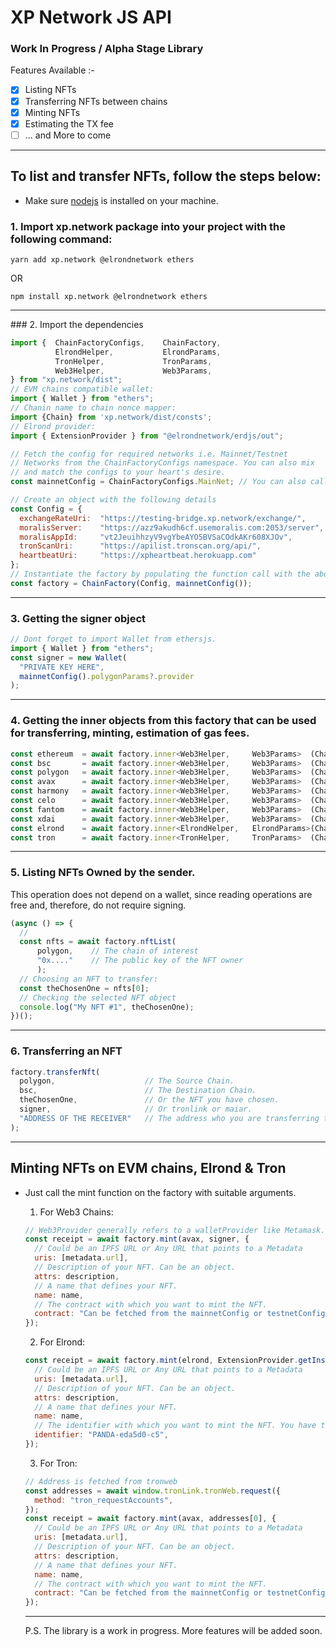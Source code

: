 # XP Network JS API

### Work In Progress / Alpha Stage Library

Features Available :-

- [x] Listing NFTs
- [x] Transferring NFTs between chains
- [x] Minting NFTs
- [x] Estimating the TX fee
- [ ] ... and More to come

<hr/>

## To list and transfer NFTs, follow the steps below:

- Make sure [nodejs](https://nodejs.org/en/download/) is installed on your machine.

### 1. Import xp.network package into your project with the following command:

  ```
  yarn add xp.network @elrondnetwork ethers
  ```

  OR

  ```
  npm install xp.network @elrondnetwork ethers
  ```
<hr/>
### 2. Import the dependencies

  ```javascript
  import {  ChainFactoryConfigs,    ChainFactory,
            ElrondHelper,           ElrondParams,
            TronHelper,             TronParams,
            Web3Helper,             Web3Params,
  } from "xp.network/dist";
  // EVM chains compatible wallet:
  import { Wallet } from "ethers";
  // Chanin name to chain nonce mapper:
  import {Chain} from 'xp.network/dist/consts';
  // Elrond provider:
  import { ExtensionProvider } from "@elrondnetwork/erdjs/out";

  // Fetch the config for required networks i.e. Mainnet/Testnet
  // Networks from the ChainFactoryConfigs namespace. You can also mix
  // and match the configs to your heart's desire.
  const mainnetConfig = ChainFactoryConfigs.MainNet; // You can also call the ChainFactoryConfigs.MainNet

  // Create an object with the following details
  const Config = {
    exchangeRateUri:  "https://testing-bridge.xp.network/exchange/",
    moralisServer:    "https://azz9akudh6cf.usemoralis.com:2053/server",
    moralisAppId:     "vt2JeuihhzyV9vgYbeAYO5BVSaCOdkAKr608XJOv",
    tronScanUri:      "https://apilist.tronscan.org/api/",
    heartbeatUri:     "https://xpheartbeat.herokuapp.com"
  };
  // Instantiate the factory by populating the function call with the above objects.
  const factory = ChainFactory(Config, mainnetConfig());
  ```
<hr/>

  ### 3. Getting the signer object
  ```javascript
  // Dont forget to import Wallet from ethersjs.
  import { Wallet } from "ethers";
  const signer = new Wallet(
    "PRIVATE KEY HERE",
    mainnetConfig().polygonParams?.provider
  );
  ```

<hr/>

### 4. Getting the inner objects from this factory that can be used for transferring, minting, estimation of gas fees.

  ```javascript
  const ethereum  = await factory.inner<Web3Helper,     Web3Params>  (Chain.ETHEREUM);
  const bsc       = await factory.inner<Web3Helper,     Web3Params>  (Chain.BSC);
  const polygon   = await factory.inner<Web3Helper,     Web3Params>  (Chain.POLYGON);
  const avax      = await factory.inner<Web3Helper,     Web3Params>  (Chain.AVALANCHE);
  const harmony   = await factory.inner<Web3Helper,     Web3Params>  (Chain.HARMONY);
  const celo      = await factory.inner<Web3Helper,     Web3Params>  (Chain.CELO);
  const fantom    = await factory.inner<Web3Helper,     Web3Params>  (Chain.FANTOM);
  const xdai      = await factory.inner<Web3Helper,     Web3Params>  (Chain.XDAI);
  const elrond    = await factory.inner<ElrondHelper,   ElrondParams>(Chain.ELROND);
  const tron      = await factory.inner<TronHelper,     TronParams>  (Chain.TRON);
  ```
<hr/>

### 5. Listing NFTs Owned by the sender.

This operation does not depend on a wallet, since reading operations are free and, therefore, do not require signing.

  ```javascript
  (async () => {
    // 
    const nfts = await factory.nftList(
        polygon,    // The chain of interest 
        "0x...."    // The public key of the NFT owner
        );
    // Choosing an NFT to transfer:
    const theChosenOne = nfts[0];
    // Checking the selected NFT object
    console.log("My NFT #1", theChosenOne);
  })();
  ```
<hr/>

### 6. Transferring an NFT

  ```javascript
  factory.transferNft(
    polygon,                    // The Source Chain.
    bsc,                        // The Destination Chain.
    theChosenOne,               // Or the NFT you have chosen.
    signer,                     // Or tronlink or maiar.
    "ADDRESS OF THE RECEIVER"   // The address who you are transferring the NFT to.
  );
  ```

<hr/>

## Minting NFTs on EVM chains, Elrond & Tron

- Just call the mint function on the factory with suitable arguments.

  1. For Web3 Chains:

  ```javascript
  // Web3Provider generally refers to a walletProvider like Metamask.
  const receipt = await factory.mint(avax, signer, {
    // Could be an IPFS URL or Any URL that points to a Metadata
    uris: [metadata.url],
    // Description of your NFT. Can be an object.
    attrs: description,
    // A name that defines your NFT.
    name: name,
    // The contract with which you want to mint the NFT.
    contract: "Can be fetched from the mainnetConfig or testnetConfig",
  });
  ```

  2. For Elrond:

  ```javascript
  const receipt = await factory.mint(elrond, ExtensionProvider.getInstance(), {
    // Could be an IPFS URL or Any URL that points to a Metadata
    uris: [metadata.url],
    // Description of your NFT. Can be an object.
    attrs: description,
    // A name that defines your NFT.
    name: name,
    // The identifier with which you want to mint the NFT. You have to own this identifier. i.e.
    identifier: "PANDA-eda5d0-c5",
  });
  ```

  3.  For Tron:

  ```javascript
  // Address is fetched from tronweb
  const addresses = await window.tronLink.tronWeb.request({
    method: "tron_requestAccounts",
  });
  const receipt = await factory.mint(avax, addresses[0], {
    // Could be an IPFS URL or Any URL that points to a Metadata
    uris: [metadata.url],
    // Description of your NFT. Can be an object.
    attrs: description,
    // A name that defines your NFT.
    name: name,
    // The contract with which you want to mint the NFT.
    contract: "Can be fetched from the mainnetConfig or testnetConfig",
  });
  ```
  <hr/>

  P.S. The library is a work in progress. More features will be added soon.
